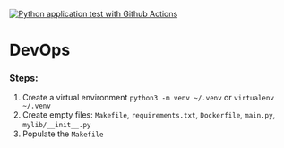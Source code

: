 [![Python application test with Github Actions](https://github.com/Akash265/DevOps/actions/workflows/devops.yml/badge.svg)](https://github.com/Akash265/DevOps/actions/workflows/devops.yml)
# DevOps

### Steps:

1. Create a virtual environment `python3 -m venv ~/.venv` or `virtualenv ~/.venv`
2. Create empty files: `Makefile`, `requirements.txt`, `Dockerfile`, `main.py`, `mylib/__init__.py`
3. Populate the `Makefile`
